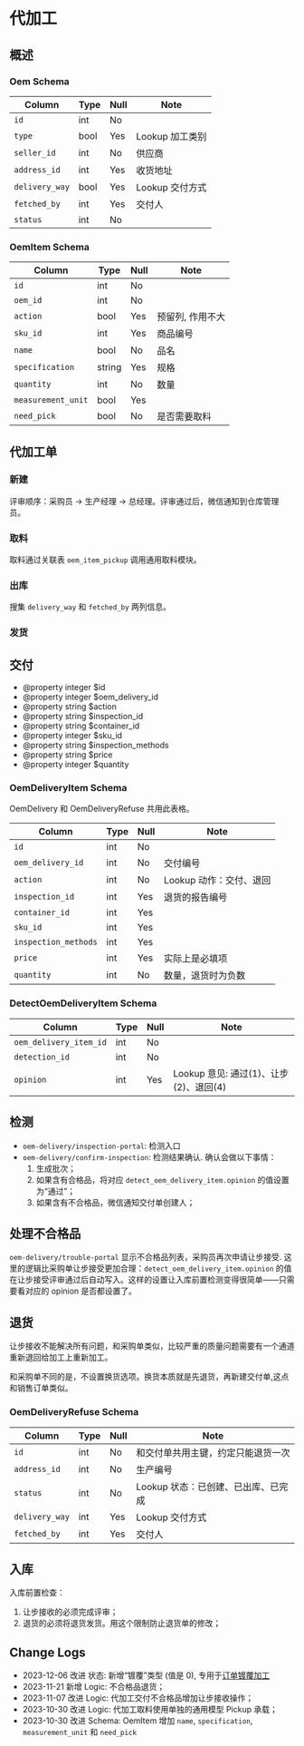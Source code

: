 # 代加工

概述
---------------------------------------------------------------------
### Oem Schema

Column                              | Type      | Null | Note
------------------------------------|-----------|------|-------
`id`                                | int       | No   | 
`type`                              | bool      | Yes  | Lookup 加工类别
`seller_id`                         | int       | No   | 供应商
`address_id`                        | int       | Yes  | 收货地址
`delivery_way`                      | bool      | Yes  | Lookup 交付方式
`fetched_by`                        | int       | Yes  | 交付人
`status`                            | int       | No   |

### OemItem Schema

Column                              | Type      | Null | Note
------------------------------------|-----------|------|-------
`id`                                | int       | No   | 
`oem_id`                            | int       | No   | 
`action`                            | bool      | Yes  | 预留列, 作用不大
`sku_id`                            | int       | Yes  | 商品编号
`name`                              | bool      | No   | 品名
`specification`                     | string    | Yes  | 规格
`quantity`                          | int       | No   | 数量
`measurement_unit`                  | bool      | Yes  |
`need_pick`                         | bool      | No   | 是否需要取料

代加工单
---------------------------------------------------------------------

### 新建
评审顺序：采购员 → 生产经理 → 总经理。评审通过后，微信通知到仓库管理员。

### 取料

取料通过关联表 `oem_item_pickup` 调用通用取料模块。
### 出库
搜集 `delivery_way` 和 `fetched_by` 两列信息。
### 发货

交付
---------------------------------------------------------------------

 * @property integer $id
 * @property integer $oem_delivery_id
 * @property string $action
 * @property string $inspection_id
 * @property string $container_id
 * @property integer $sku_id
 * @property string $inspection_methods
 * @property string $price
 * @property integer $quantity

### OemDeliveryItem Schema
OemDelivery 和 OemDeliveryRefuse 共用此表格。

Column                              | Type      | Null | Note
------------------------------------|-----------|------|-------
`id`                                | int       | No   |
`oem_delivery_id`                   | int       | No   | 交付编号
`action`                            | int       | No   | Lookup 动作：交付、退回
`inspection_id`                     | int       | Yes  | 退货的报告编号
`container_id`                      | int       | Yes  |
`sku_id`                            | int       | Yes  | 
`inspection_methods`                | int       | Yes  |
`price`                             | int       | Yes  | 实际上是必填项
`quantity`                          | int       | No   | 数量，退货时为负数


### DetectOemDeliveryItem Schema

Column                              | Type      | Null | Note
------------------------------------|-----------|------|-------
`oem_delivery_item_id`              | int       | No   | 
`detection_id`                      | int       | No   | 
`opinion`                           | int       | Yes  | Lookup 意见: 通过(1)、让步(2)、退回(4)

检测
---------------------------------------------------------------------

- `oem-delivery/inspection-portal`: 检测入口
- `oem-delivery/confirm-inspection`: 检测结果确认. 确认会做以下事情：
    1. 生成批次；
    2. 如果含有合格品，将对应 `detect_oem_delivery_item.opinion` 的值设置为“通过”；
    3. 如果含有不合格品，微信通知交付单创建人；

处理不合格品
---------------------------------------------------------------------

`oem-delivery/trouble-portal` 显示不合格品列表，采购员再次申请让步接受. 这里的逻辑比采购单让步接受更加合理：`detect_oem_delivery_item.opinion` 的值在让步接受评审通过后自动写入。这样的设置让入库前置检测变得很简单——只需要看对应的 opinion 是否都设置了。

退货
---------------------------------------------------------------------
让步接收不能解决所有问题，和采购单类似，比较严重的质量问题需要有一个通道重新退回给加工上重新加工。

和采购单不同的是，不设置换货选项。换货本质就是先退货，再新建交付单,这点和销售订单类似。

### OemDeliveryRefuse Schema

Column                              | Type      | Null | Note
------------------------------------|-----------|------|-------
`id`                                | int       | No   | 和交付单共用主键，约定只能退货一次
`address_id`                        | int       | No   | 生产编号
`status`                            | int       | No   | Lookup 状态：已创建、已出库、已完成
`delivery_way`                      | int       | Yes  | Lookup 交付方式
`fetched_by`                        | int       | Yes  | 交付人

入库
---------------------------------------------------------------------

入库前置检查：

1. 让步接收的必须完成评审；
2. 退货的必须将退货发货。用这个限制防止退货单的修改；


Change Logs
---------------------------------------------------------------------
- 2023-12-06 改进 状态: 新增“镀覆”类型 (值是 0), 专用于[订单镀覆加工][coating]
- 2023-11-21 新增 Logic: 不合格品退货；
- 2023-11-07 改进 Logic: 代加工交付不合格品增加让步接收操作；
- 2023-10-30 改进 Logic: 代加工取料使用单独的通用模型 Pickup 承载；
- 2023-10-30 改进 Schema: OemItem 增加 `name`, `specification`, `measurement_unit` 和 `need_pick` 

[coating]: /order/coating.md
